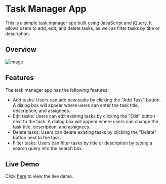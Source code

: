 # Task Manager App

This is a simple task manager app built using JavaScript and jQuery. It allows users to add, edit, and delete tasks, as well as filter tasks by title or description.

## Overview
![image](https://github.com/shane-abh/JavaScript-Task-Manager/assets/65544944/d6dea60d-f5be-4905-88c1-64a144d2b110)



## Features

The task manager app has the following features:

* Add tasks: Users can add new tasks by clicking the "Add Task" button. A dialog box will appear where users can enter the task title, description, and assignees.
* Edit tasks: Users can edit existing tasks by clicking the "Edit" button next to the task. A dialog box will appear where users can change the task title, description, and assignees.
* Delete tasks: Users can delete existing tasks by clicking the "Delete" button next to the task.
* Filter tasks: Users can filter tasks by title or description by typing a search query into the search box.

## Live Demo
Click [here](https://shane-abh.github.io/JavaScript-Task-Manager/) to view the live demo.

